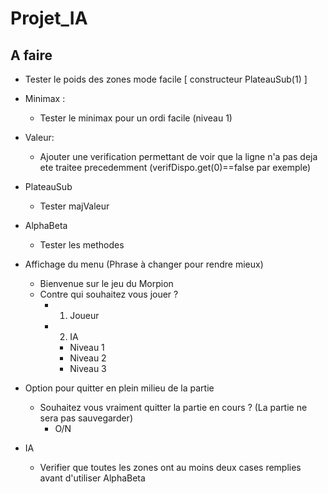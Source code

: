 # Projet_IA

## A faire


- Tester le poids des zones mode facile [ constructeur PlateauSub(1) ]

- Minimax :
  - Tester le minimax pour un ordi facile (niveau 1)
 

- Valeur:
  - Ajouter une verification permettant de voir que la ligne n'a pas deja ete traitee precedemment (verifDispo.get(0)==false par exemple)  

- PlateauSub
  - Tester majValeur

- AlphaBeta
  - Tester les methodes

- Affichage du menu (Phrase à changer pour rendre mieux)
  - Bienvenue sur le jeu du Morpion 
  - Contre qui souhaitez vous jouer ?
    - 1) Joueur
    - 2) IA
      - Niveau 1
      - Niveau 2
      - Niveau 3

- Option pour quitter en plein milieu de la partie 
  - Souhaitez vous vraiment quitter la partie en cours ? (La partie ne sera pas sauvegarder)
    - O/N

- IA
  - Verifier que toutes les zones ont au moins deux cases remplies avant d'utiliser AlphaBeta
